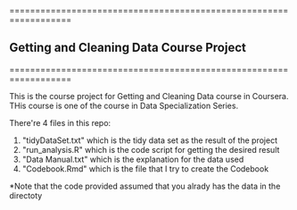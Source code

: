 ==================================================================
## Getting and Cleaning Data Course Project
==================================================================


This is the course project for Getting and Cleaning Data course in Coursera. THis course is one of the course in Data Specialization Series.

There're 4 files in this repo:

1. "tidyDataSet.txt" which is the tidy data set as the result of the project
2. "run_analysis.R" which is the code script for getting the desired result
3. "Data Manual.txt" which is the explanation for the data used
4. "Codebook.Rmd" which is the file that I try to create the Codebook

*Note that the code provided assumed that you alrady has the data in the directoty

